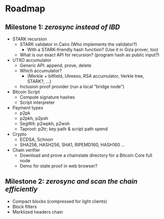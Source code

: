 # Roadmap

## Milestone 1: *zerosync instead of IBD*

- STARK recursion
	- STARK validator in Cairo (Who implements the validator?)
		- With a STARK-friendly hash function? (Use it in Giza prover, too)
	- What is our exact API for recursion? (program hash as public input?)
- UTXO accumulator
	- Generic API: append, prove, delete
	- Which accumulator?
		- (Merkle + bitfield, Utreexo, RSA accumulator, Verkle tree, STARK?, ...)
	- Inclusion proof provider (run a local "bridge node")
- Bitcoin Script
	- Compute signature hashes
	- Script interpreter
- Payment types
	- p2pk
	- p2pkh, p2psh
	- SegWit: p2wpkh, p2wsh
	- Taproot: p2tr; key path & script path spend
- Crypto
	- ECDSA, Schnorr
	- SHA256, HASH256, SHA1, RIPEMD160, HASH160 ...
- Chain verifier
	- Download and prove a chainstate directory for a Bitcoin Core full node
	- Demo for state proof in web browser?


## Milestone 2: *zerosync and scan the chain efficiently*

- Compact blocks (compressed for light clients)
- Block filters
- Merklized headers chain